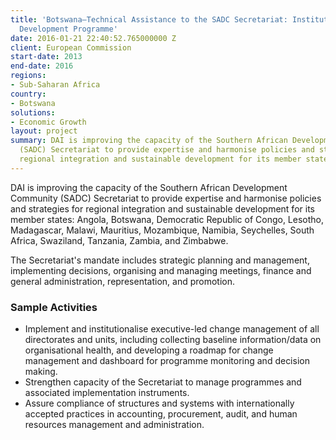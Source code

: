 ```yaml
---
title: 'Botswana—Technical Assistance to the SADC Secretariat: Institutional Capacity
  Development Programme'
date: 2016-01-21 22:40:52.765000000 Z
client: European Commission
start-date: 2013
end-date: 2016
regions:
- Sub-Saharan Africa
country:
- Botswana
solutions:
- Economic Growth
layout: project
summary: DAI is improving the capacity of the Southern African Development Community
  (SADC) Secretariat to provide expertise and harmonise policies and strategies for
  regional integration and sustainable development for its member states
---
```


DAI is improving the capacity of the Southern African Development Community (SADC) Secretariat to provide expertise and harmonise policies and strategies for regional integration and sustainable development for its member states: Angola, Botswana, Democratic Republic of Congo, Lesotho, Madagascar, Malawi, Mauritius, Mozambique, Namibia, Seychelles, South Africa, Swaziland, Tanzania, Zambia, and Zimbabwe.

The Secretariat's mandate includes strategic planning and management, implementing decisions, organising and managing meetings, finance and general administration, representation, and promotion.

###  Sample Activities

* Implement and institutionalise executive-led change management of all directorates and units, including collecting baseline information/data on organisational health, and developing a roadmap for change management and dashboard for programme monitoring and decision making.
* Strengthen capacity of the Secretariat to manage programmes and associated implementation instruments.
* Assure compliance of structures and systems with internationally accepted practices in accounting, procurement, audit, and human resources management and administration.
